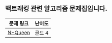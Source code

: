 ## 백트래킹 관련 알고리즘 문제집입니다.


|                    문제 링크                    | 난이도 |
| :---------------------------------------------: | :----: |
| [N-Queen](https://www.acmicpc.net/problem/9663) | 골드 4 |